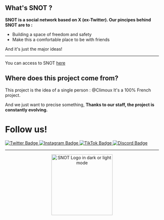 ## What's SNOT ?
**SNOT is a social network based on X (ex-Twitter). Our pincipes behind SNOT are to :**

- Building a space of freedom and safety
- Make this a comfortable place to be with friends

And it's just the major ideas!

---
You can access to SNOT [here](https://snot.fr)

## Where does this project come from?
This project is the idea of a single person : @Climoux
It's a 100% French project.

And we just want to precise something,
**Thanks to our staff, the project is constantly evolving.**

# Follow us!
<div id="badges">
  <a href="https://twitter.com/SNOT_SM" target="_blank">
    <img src="https://img.shields.io/badge/Twitter-blue?style=for-the-badge&logo=twitter&logoColor=white" alt="Twitter Badge"/>
  </a>
  <a href="https://instagram.com/SNOT_SM" target="_blank">
    <img src="https://img.shields.io/badge/Instagram-pink?style=for-the-badge&logo=instagram&logoColor=black" alt="Instagram Badge"/>
  </a>
  <a href="https://tiktok.com/@SNOT_SM" target="_blank">
    <img src="https://img.shields.io/badge/TikTok-black?style=for-the-badge&logo=tiktok&logoColor=white" alt="TikTok Badge"/>
  </a>
  <a href="https://discord.gg/6bTyJUUSD5" target="_blank">
    <img src="https://img.shields.io/badge/Discord-5865F2?style=for-the-badge&logo=discord&logoColor=white" alt="Discord Badge"/>
  </a>
</div>

---
<div id="footer" align="center">
  <picture>
    <source media="(prefers-color-scheme: light)" srcset="https://github-production-user-asset-6210df.s3.amazonaws.com/79767548/282266076-0a88f0c1-0c1a-4953-9a31-2eadaefb7b2e.png">
    <source media="(prefers-color-scheme: dark)" srcset="https://github-production-user-asset-6210df.s3.amazonaws.com/79767548/282266075-df3ad3ed-9a46-439e-931b-659f36efcd32.png">
    <img alt="SNOT Logo in dark or light mode" src="https://github-production-user-asset-6210df.s3.amazonaws.com/79767548/282266075-df3ad3ed-9a46-439e-931b-659f36efcd32.png" height="200">
  </picture>
</div>
